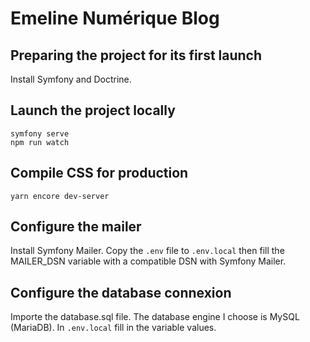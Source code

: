 # Emeline Numérique Blog

## Preparing the project for its first launch

Install Symfony and Doctrine.

## Launch the project locally

```
symfony serve
npm run watch
```

## Compile CSS for production

```
yarn encore dev-server
```

## Configure the mailer

Install Symfony Mailer. Copy the `.env` file to `.env.local` then fill the MAILER_DSN variable with a compatible DSN 
with Symfony Mailer.

## Configure the database connexion

Importe the database.sql file. The database engine I choose is MySQL (MariaDB). In `.env.local` fill in the variable 
values.
